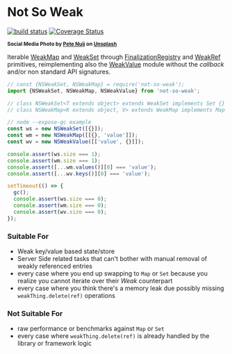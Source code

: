 # Not So Weak

[![build status](https://github.com/WebReflection/not-so-weak/actions/workflows/node.js.yml/badge.svg)](https://github.com/WebReflection/not-so-weak/actions) [![Coverage Status](https://coveralls.io/repos/github/WebReflection/not-so-weak/badge.svg?branch=main)](https://coveralls.io/github/WebReflection/not-so-weak?branch=main)

<sup>**Social Media Photo by [Pete Nuij](https://unsplash.com/@pete_nuij) on [Unsplash](https://unsplash.com/)**</sup>

Iterable [WeakMap](https://developer.mozilla.org/en-US/docs/Web/JavaScript/Reference/Global_Objects/WeakMap) and [WeakSet](https://developer.mozilla.org/en-US/docs/Web/JavaScript/Reference/Global_Objects/WeakSet) through [FinalizationRegistry](https://developer.mozilla.org/en-US/docs/Web/JavaScript/Reference/Global_Objects/FinalizationRegistry) and [WeakRef](https://developer.mozilla.org/en-US/docs/Web/JavaScript/Reference/Global_Objects/WeakRef) primitives, reimplementing also the [WeakValue](https://github.com/WebReflection/weak-value#readme) module without the *callback* and/or non standard API signatures.

```js
// const {NSWeakSet, NSWeakMap} = require('not-so-weak');
import {NSWeakSet, NSWeakMap, NSWeakValue} from 'not-so-weak';

// class NSWeakSet<T extends object> extends WeakSet implements Set {}
// class NSWeakMap<K extends object, V> extends WeakMap implements Map {}

// node --expose-gc example
const ws = new NSWeakSet([{}]);
const wm = new NSWeakMap([[{}, 'value']]);
const wv = new NSWeakValue([['value', {}]]);

console.assert(ws.size === 1);
console.assert(wm.size === 1);
console.assert([...wm.values()][0] === 'value');
console.assert([...wv.keys()][0] === 'value');

setTimeout(() => {
  gc();
  console.assert(ws.size === 0);
  console.assert(wm.size === 0);
  console.assert(wv.size === 0);
});
```

### Suitable For

  * Weak key/value based state/store
  * Server Side related tasks that can't bother with manual removal of weakly referenced entries
  * every case where you end up swapping to `Map` or `Set` because you realize you cannot iterate over their *Weak* counterpart
  * every case where you think there's a memory leak due possibly missing `weakThing.delete(ref)` operations

### Not Suitable For

  * raw performance or benchmarks against `Map` or `Set`
  * every case where `weakThing.delete(ref)` is already handled by the library or framework logic
